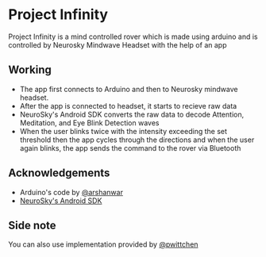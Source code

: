 # Project Infinity
Project Infinity is a mind controlled rover which is made using arduino and is controlled by  Neurosky Mindwave Headset with the help of an app

## Working

- The app first connects to Arduino and then to Neurosky mindwave headset.
- After the app is connected to headset, it  starts to recieve raw data
-  NeuroSky's Android SDK converts the raw data to decode Attention, Meditation, and Eye Blink Detection waves
- When the user blinks twice with the intensity exceeding the set threshold then the app cycles through the directions and when the user again blinks, the app sends the command to the rover via Bluetooth

## Acknowledgements 
- Arduino's code by [@arshanwar](https://github.com/arshanwar/Project-Infinity)
- [NeuroSky's Android SDK](https://store.neurosky.com/products/android-developer-tools-4)

## Side note
You can also use implementation provided by [@pwittchen](https://github.com/pwittchen/neurosky-android-sdk)
